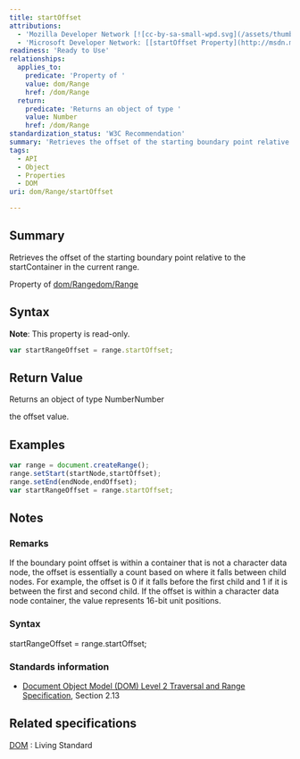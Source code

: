 ```yaml
---
title: startOffset
attributions:
  - 'Mozilla Developer Network [![cc-by-sa-small-wpd.svg](/assets/thumb/8/8c/cc-by-sa-small-wpd.svg/120px-cc-by-sa-small-wpd.svg.png)](http://creativecommons.org/licenses/by-sa/3.0/us/): [[Range.startOffset](https://developer.mozilla.org/en-US/docs/Web/API/Range.startOffset) Article]'
  - 'Microsoft Developer Network: [[startOffset Property](http://msdn.microsoft.com/en-us/library/ie/ff974930(v=vs.85).aspx) Article]'
readiness: 'Ready to Use'
relationships:
  applies_to:
    predicate: 'Property of '
    value: dom/Range
    href: /dom/Range
  return:
    predicate: 'Returns an object of type '
    value: Number
    href: /dom/Range
standardization_status: 'W3C Recommendation'
summary: 'Retrieves the offset of the starting boundary point relative to the startContainer in the current range.'
tags:
  - API
  - Object
  - Properties
  - DOM
uri: dom/Range/startOffset

---
```

## <span>Summary</span>

Retrieves the offset of the starting boundary point relative to the startContainer in the current range.

Property of [dom/Range](/dom/Range)[dom/Range](/dom/Range)

## <span>Syntax</span>

**Note**: This property is read-only.

``` js
var startRangeOffset = range.startOffset;
```

## <span>Return Value</span>

Returns an object of type NumberNumber

the offset value.

## <span>Examples</span>

``` js
var range = document.createRange();
range.setStart(startNode,startOffset);
range.setEnd(endNode,endOffset);
var startRangeOffset = range.startOffset;
```

## <span>Notes</span>

### <span>Remarks</span>

If the boundary point offset is within a container that is not a character data node, the offset is essentially a count based on where it falls between child nodes. For example, the offset is 0 if it falls before the first child and 1 if it is between the first and second child. If the offset is within a character data node container, the value represents 16-bit unit positions.

### <span>Syntax</span>

startRangeOffset = range.startOffset;

### <span>Standards information</span>

-   [Document Object Model (DOM) Level 2 Traversal and Range Specification](http://go.microsoft.com/fwlink/p/?linkid=182712), Section 2.13

## <span>Related specifications</span>

[DOM](http://dom.spec.whatwg.org/#dom-range-startoffset)
:   Living Standard
